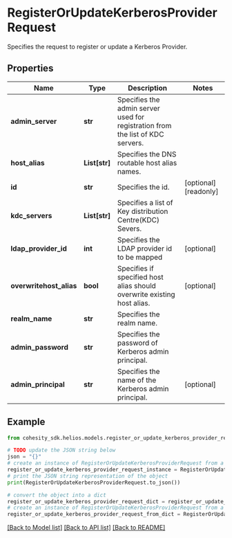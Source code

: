 # RegisterOrUpdateKerberosProviderRequest

Specifies the request to register or update a Kerberos Provider.

## Properties

Name | Type | Description | Notes
------------ | ------------- | ------------- | -------------
**admin_server** | **str** | Specifies the admin server used for registration from the list of KDC servers. | 
**host_alias** | **List[str]** | Specifies the DNS routable host alias names. | 
**id** | **str** | Specifies the id. | [optional] [readonly] 
**kdc_servers** | **List[str]** | Specifies a list of Key distribution Centre(KDC) Severs. | 
**ldap_provider_id** | **int** | Specifies the LDAP provider id to be mapped | [optional] 
**overwritehost_alias** | **bool** | Specifies if specified host alias should overwrite existing host alias. | [optional] 
**realm_name** | **str** | Specifies the realm name. | 
**admin_password** | **str** | Specifies the password of Kerberos admin principal. | 
**admin_principal** | **str** | Specifies the name of the Kerberos admin principal. | [optional] 

## Example

```python
from cohesity_sdk.helios.models.register_or_update_kerberos_provider_request import RegisterOrUpdateKerberosProviderRequest

# TODO update the JSON string below
json = "{}"
# create an instance of RegisterOrUpdateKerberosProviderRequest from a JSON string
register_or_update_kerberos_provider_request_instance = RegisterOrUpdateKerberosProviderRequest.from_json(json)
# print the JSON string representation of the object
print(RegisterOrUpdateKerberosProviderRequest.to_json())

# convert the object into a dict
register_or_update_kerberos_provider_request_dict = register_or_update_kerberos_provider_request_instance.to_dict()
# create an instance of RegisterOrUpdateKerberosProviderRequest from a dict
register_or_update_kerberos_provider_request_from_dict = RegisterOrUpdateKerberosProviderRequest.from_dict(register_or_update_kerberos_provider_request_dict)
```
[[Back to Model list]](../README.md#documentation-for-models) [[Back to API list]](../README.md#documentation-for-api-endpoints) [[Back to README]](../README.md)


